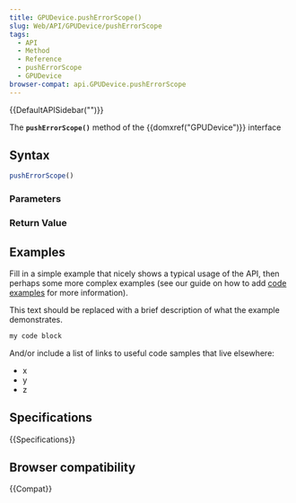 ```yaml
---
title: GPUDevice.pushErrorScope()
slug: Web/API/GPUDevice/pushErrorScope
tags:
  - API
  - Method
  - Reference
  - pushErrorScope
  - GPUDevice
browser-compat: api.GPUDevice.pushErrorScope
---
```

{{DefaultAPISidebar("")}}

The **`pushErrorScope()`** method of the {{domxref("GPUDevice")}} interface 

## Syntax

```js
pushErrorScope()
```

### Parameters



### Return Value



## Examples

Fill in a simple example that nicely shows a typical usage of the API, then perhaps some more complex examples (see our guide on how to add [code examples](/en-US/docs/MDN/Contribute/Structures/Code_examples) for more information).

This text should be replaced with a brief description of what the example demonstrates.

```js
my code block
```

And/or include a list of links to useful code samples that live elsewhere:

*   x
*   y
*   z

## Specifications

{{Specifications}}

## Browser compatibility

{{Compat}}


